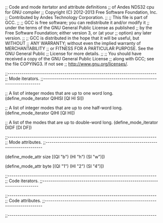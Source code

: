 ;; Code and mode itertator and attribute definitions
;; of Andes NDS32 cpu for GNU compiler
;; Copyright (C) 2012-2013 Free Software Foundation, Inc.
;; Contributed by Andes Technology Corporation.
;;
;; This file is part of GCC.
;;
;; GCC is free software; you can redistribute it and/or modify it
;; under the terms of the GNU General Public License as published
;; by the Free Software Foundation; either version 3, or (at your
;; option) any later version.
;;
;; GCC is distributed in the hope that it will be useful, but WITHOUT
;; ANY WARRANTY; without even the implied warranty of MERCHANTABILITY
;; or FITNESS FOR A PARTICULAR PURPOSE.  See the GNU General Public
;; License for more details.
;;
;; You should have received a copy of the GNU General Public License
;; along with GCC; see the file COPYING3.  If not see
;; <http://www.gnu.org/licenses/>.

;;----------------------------------------------------------------------------
;; Mode iterators.
;;----------------------------------------------------------------------------

;; A list of integer modes that are up to one word long.
(define_mode_iterator QIHISI [QI HI SI])

;; A list of integer modes that are up to one half-word long.
(define_mode_iterator QIHI [QI HI])

;; A list of the modes that are up to double-word long.
(define_mode_iterator DIDF [DI DF])


;;----------------------------------------------------------------------------
;; Mode attributes.
;;----------------------------------------------------------------------------

(define_mode_attr size [(QI "b") (HI "h") (SI "w")])

(define_mode_attr byte [(QI "1") (HI "2") (SI "4")])


;;----------------------------------------------------------------------------
;; Code iterators.
;;----------------------------------------------------------------------------


;;----------------------------------------------------------------------------
;; Code attributes.
;;----------------------------------------------------------------------------


;;----------------------------------------------------------------------------
